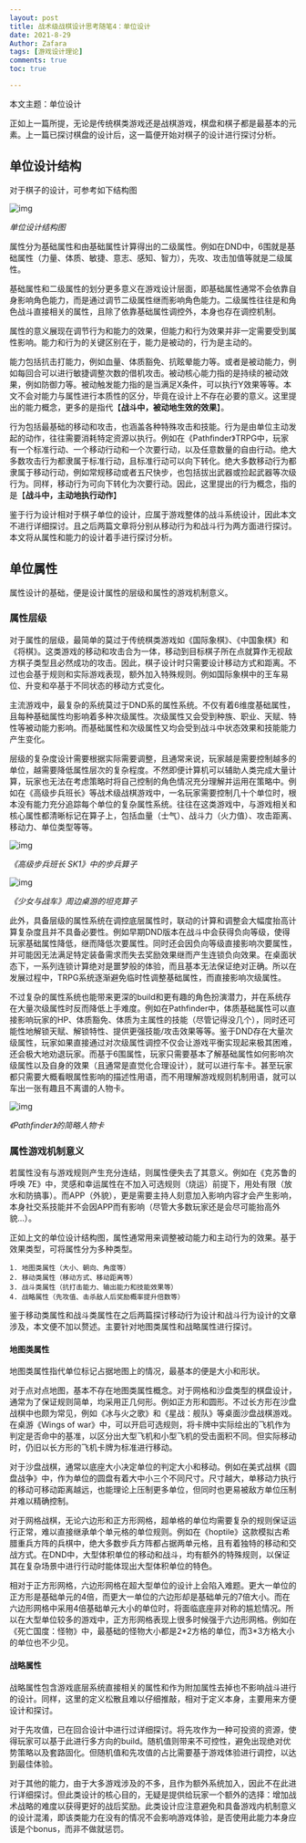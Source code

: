 ```yaml
---
layout: post
title: 战术级战棋设计思考随笔4：单位设计
date: 2021-8-29
Author: Zafara
tags: [游戏设计理论]
comments: true
toc: true

---
```


本文主题：单位设计

正如上一篇所提，无论是传统棋类游戏还是战棋游戏，棋盘和棋子都是最基本的元素。上一篇已探讨棋盘的设计后，这一篇便开始对棋子的设计进行探讨分析。

## 单位设计结构

对于棋子的设计，可参考如下结构图

![img](https://pic.imgdb.cn/item/612afb0d44eaada73987b858.png)

*单位设计结构图*

属性分为基础属性和由基础属性计算得出的二级属性。例如在DND中，6围就是基础属性（力量、体质、敏捷、意志、感知、智力），先攻、攻击加值等就是二级属性。

基础属性和二级属性的划分更多意义在游戏设计层面，即基础属性通常不会依靠自身影响角色能力，而是通过调节二级属性继而影响角色能力。二级属性往往是和角色战斗直接相关的属性，且除了依靠基础属性调控外，本身也存在调控机制。

属性的意义展现在调节行为和能力的效果，但能力和行为效果并非一定需要受到属性影响。能力和行为的关键区别在于，能力是被动的，行为是主动的。

能力包括抗击打能力，例如血量、体质豁免、抗眩晕能力等。或者是被动能力，例如每回合可以进行敏捷调整次数的借机攻击。被动核心能力指的是持续的被动效果，例如防御力等。被动触发能力指的是当满足X条件，可以执行Y效果等等。本文不会对能力与属性进行本质性的区分，毕竟在设计上不存在必要的意义。这里提出的能力概念，更多的是指代【**战斗中，被动地生效的效果**】。

行为包括最基础的移动和攻击，也涵盖各种特殊攻击和技能。行为是由单位主动发起的动作，往往需要消耗特定资源以执行。例如在《Pathfinder》TRPG中，玩家有一个标准行动、一个移动行动和一个次要行动，以及任意数量的自由行动。绝大多数攻击行为都隶属于标准行动，且标准行动可以向下转化。绝大多数移动行为都隶属于移动行动，例如常规移动或者五尺快步，也包括拔出武器或捡起武器等次级行为。同样，移动行为可向下转化为次要行动。因此，这里提出的行为概念，指的是【**战斗中，主动地执行动作**】

鉴于行为设计相对于棋子单位的设计，应属于游戏整体的战斗系统设计，因此本文不进行详细探讨。且之后两篇文章将分别从移动行为和战斗行为两方面进行探讨。本文将从属性和能力的设计着手进行探讨分析。

## 单位属性

属性设计的基础，便是设计属性的层级和属性的游戏机制意义。

### 属性层级

对于属性的层级，最简单的莫过于传统棋类游戏如《国际象棋》、《中国象棋》和《将棋》。这类游戏的移动和攻击合为一体，移动到目标棋子所在点就算作无视敌方棋子类型且必然成功的攻击。因此，棋子设计时只需要设计移动方式和距离。不过也会基于规则和实际游戏表现，额外加入特殊规则。例如国际象棋中的王车易位、升变和卒基于不同状态的移动方式变化。

主流游戏中，最复杂的系统莫过于DND系的属性系统。不仅有着6维度基础属性，且每种基础属性均影响着多种次级属性。次级属性又会受到种族、职业、天赋、特性等被动能力影响。而基础属性和次级属性又均会受到战斗中状态效果和技能能力产生变化。

层级的复杂度设计需要根据实际需要调整，且通常来说，玩家越是需要控制越多的单位，越需要降低属性层次的复杂程度。不然即便计算机可以辅助人类完成大量计算，玩家也无法在考虑策略时将自己控制的角色情况充分理解并运用在策略中。例如在《高级步兵班长》等战术级战棋游戏中，一名玩家需要控制几十个单位时，根本没有能力充分追踪每个单位的复杂属性系统。往往在这类游戏中，与游戏相关和核心属性都清晰标记在算子上，包括血量（士气）、战斗力（火力值）、攻击距离、移动力、单位类型等等。

![img](https://pic.imgdb.cn/item/612b031644eaada739954778.png)

*《高级步兵班长 SK1》中的步兵算子*

![img](https://pic.imgdb.cn/item/612b038644eaada73995ff32.png)

*《少女与战车》周边桌游的坦克算子*

此外，具备层级的属性系统在调控底层属性时，联动的计算和调整会大幅度抬高计算复杂度且并不具备必要性。例如早期DND版本在战斗中会获得负向等级，使得玩家基础属性降低，继而降低次要属性。同时还会因负向等级直接影响次要属性，并可能因无法满足特定装备需求而失去奖励效果继而产生连锁负向效果。在桌面状态下，一系列连锁计算绝对是噩梦般的体验，而且基本无法保证绝对正确。所以在发展过程中，TRPG系统逐渐避免临时性调整基础属性，而直接影响次级属性。

不过复杂的属性系统也能带来更深的build和更有趣的角色扮演潜力，并在系统存在大量次级属性时反而降低上手难度。例如在Pathfinder中，体质基础属性可以直接影响玩家的HP、体质豁免、体质为主属性的技能（尽管记得没几个），同时还可能性地解锁天赋、解锁特性、提供更强技能/攻击效果等等。鉴于DND存在大量次级属性，玩家如果直接通过对次级属性调控不仅会让游戏平衡实现起来极其困难，还会极大地劝退玩家。而基于6围属性，玩家只需要基本了解基础属性如何影响次级属性以及自身的效果（且通常是直觉化合理设计），就可以进行车卡。甚至玩家都只需要大概看眼属性影响的描述性用语，而不用理解游戏规则机制用语，就可以车出一张有趣且不离谱的人物卡。

![img](https://pic.imgdb.cn/item/612b043144eaada73997114d.jpg)

*《Pathfinder》的简略人物卡*

### 属性游戏机制意义

若属性没有与游戏规则产生充分连结，则属性便失去了其意义。例如在《克苏鲁的呼唤 7E》中，灵感和幸运属性在不加入可选规则（烧运）前提下，用处有限（放水和防搞事）。而APP（外貌），更是需要主持人刻意加入影响内容才会产生影响，本身社交系技能并不会因APP而有影响（尽管大多数玩家还是会尽可能抬高外貌...）。

正如上文的单位设计结构图，属性通常用来调整被动能力和主动行为的效果。基于效果类型，可将属性分为多种类型。

 	1. 地图类属性（大小、朝向、角度等）
 	2. 移动类属性（移动方式、移动距离等）
 	3. 战斗类属性（抗打击能力、输出能力和技能效果等）
 	4. 战略属性（先攻值、击杀敌人后奖励概率提升倍数等）

鉴于移动类属性和战斗类属性在之后两篇探讨移动行为设计和战斗行为设计的文章涉及，本文便不加以赘述。主要针对地图类属性和战略属性进行探讨。

#### 地图类属性

地图类属性指代单位标记占据地图上的情况，最基本的便是大小和形状。

对于点对点地图，基本不存在地图类属性概念。对于网格和沙盘类型的棋盘设计，通常为了保证规则简单，均采用正几何形。例如正方形和圆形。不过长方形在沙盘战棋中也颇为常见，例如《冰与火之歌》和《星战：舰队》等桌面沙盘战棋游戏。在桌游《Wings of war》中，可以开启可选规则，将卡牌中实际绘出的飞机作为判定是否命中的基准，以区分出大型飞机和小型飞机的受击面积不同。但实际移动时，仍旧以长方形的飞机卡牌为标准进行移动。

对于沙盘战棋，通常以底座大小决定单位的判定大小和移动。例如在美式战棋《圆盘战争》中，作为单位的圆盘有着大中小三个不同尺寸。尺寸越大，单移动力执行的移动可移动距离越远，也能理论上压制更多单位，但同时也更易被敌方单位压制并难以精确控制。

对于网格战棋，无论六边形和正方形网格，超单格的单位均需要复杂的规则保证运行正常，难以直接继承单个单元格的单位规则。例如在《hoptile》这款模拟古希腊重兵方阵的兵棋中，绝大多数步兵方阵都占据两单元格，且有着独特的移动和交战方式。在DND中，大型体积单位的移动和战斗，均有额外的特殊规则，以保证其在复杂场景中进行行动时能体现出大型体积单位的特色。

相对于正方形网格，六边形网格在超大型单位的设计上会陷入难题。更大一单位的正方形是基础单元的4倍，而更大一单位的六边形却是基础单元的7倍大小。而在六边形网格中采用4倍基础单元大小的单位时，将面临底座非对称的尴尬情况。所以在大型单位较多的游戏中，正方形网格表现上很多时候强于六边形网格。例如在《死亡国度：怪物》中，最基础的怪物大小都是2\*2方格的单位，而3\*3方格大小的单位也不少见。

#### 战略属性

战略属性包含游戏底层系统直接相关的属性和作为附加属性去掉也不影响战斗进行的设计。同样，这里的定义松散且难以仔细推敲，相对于定义本身，主要用来方便设计和探讨。

对于先攻值，已在回合设计中进行过详细探讨。将先攻作为一种可投资的资源，使得玩家可以基于此进行多方向的build。随机值则带来不可控性，避免出现绝对优势策略以及套路固化。但随机值和先攻值的占比需要基于游戏体验进行调控，以达到最佳体验。

对于其他的能力，由于大多游戏涉及的不多，且作为额外系统加入，因此不在此进行详细探讨。但此类设计的核心目的，无疑是提供给玩家一个额外的选择：增加战术战略的难度以获得更好的战后奖励。此类设计应注意避免和具备游戏内机制意义的设计混淆，即该类能力在没有的情况不会影响游戏体验，是否使用此能力本身应该是个bonus，而非不做就惩罚。

